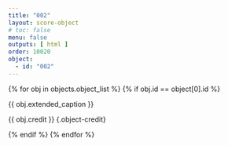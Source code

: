 ```yaml
---
title: "002"
layout: score-object
# toc: false
menu: false
outputs: [ html ]
order: 10020
object:
  - id: "002"
---
```


{% for obj in objects.object_list %}
{% if obj.id == object[0].id %}

{{ obj.extended_caption }}

{{ obj.credit }} {.object-credit}

{% endif %}
{% endfor %}

